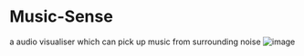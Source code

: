# Music-Sense
a audio visualiser which can pick up music from surrounding noise
![image](https://github.com/user-attachments/assets/a35ac283-2ab6-4cdd-be01-906ae08257e4)
